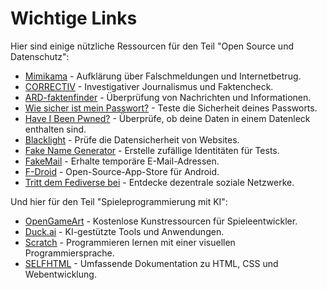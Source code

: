 # Wichtige Links

Hier sind einige nützliche Ressourcen für den Teil "Open Source und Datenschutz":

- [Mimikama](https://www.mimikama.org/) - Aufklärung über Falschmeldungen und Internetbetrug.
- [CORRECTIV](https://correctiv.org) - Investigativer Journalismus und Faktencheck.
- [ARD-faktenfinder](https://www.tagesschau.de/faktenfinder) - Überprüfung von Nachrichten und Informationen.
- [Wie sicher ist mein Passwort?](https://checkdeinpasswort.de/) - Teste die Sicherheit deines Passworts.
- [Have I Been Pwned?](https://haveibeenpwned.com/) - Überprüfe, ob deine Daten in einem Datenleck enthalten sind.
- [Blacklight](https://themarkup.org/blacklight?) - Prüfe die Datensicherheit von Websites.
- [Fake Name Generator](https://www.fakenamegenerator.com) - Erstelle zufällige Identitäten für Tests.
- [FakeMail](https://www.fakemail.net) - Erhalte temporäre E-Mail-Adressen.
- [F-Droid](https://f-droid.org/) - Open-Source-App-Store für Android.
- [Tritt dem Fediverse bei](https://jointhefediverse.net) - Entdecke dezentrale soziale Netzwerke.

Und hier für den Teil "Spieleprogrammierung mit KI":

- [OpenGameArt](https://opengameart.org/) - Kostenlose Kunstressourcen für Spieleentwickler.
- [Duck.ai](https://duck.ai) - KI-gestützte Tools und Anwendungen.
- [Scratch](https://scratch.mit.edu/) - Programmieren lernen mit einer visuellen Programmiersprache.
- [SELFHTML](https://wiki.selfhtml.org/wiki/SELFHTML) - Umfassende Dokumentation zu HTML, CSS und Webentwicklung.
